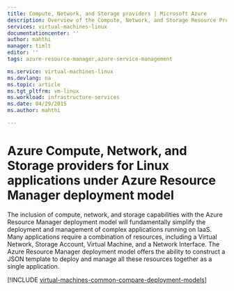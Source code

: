 ```yaml
---
title: Compute, Network, and Storage providers | Microsoft Azure
description: Overview of the Compute, Network, and Storage Resource Providers (CRP, NRP, and SRP) for Linux applications in Azure Resource Manager deployment model
services: virtual-machines-linux
documentationcenter: ''
author: mahthi
manager: timlt
editor: ''
tags: azure-resource-manager,azure-service-management

ms.service: virtual-machines-linux
ms.devlang: na
ms.topic: article
ms.tgt_pltfrm: vm-linux
ms.workload: infrastructure-services
ms.date: 04/29/2015
ms.author: mahthi

---
```

# Azure Compute, Network, and Storage providers for Linux applications under Azure Resource Manager deployment model
The inclusion of compute, network, and storage capabilities with the Azure Resource Manager deployment model will fundamentally simplify the deployment and management of complex applications running on IaaS. Many applications require a combination of resources, including a Virtual Network, Storage Account, Virtual Machine, and a Network Interface. The Azure Resource Manager deployment model offers the ability to construct a JSON template to deploy and manage all these resources together as a single application.

[!INCLUDE [virtual-machines-common-compare-deployment-models](../../includes/virtual-machines-common-compare-deployment-models.md)]

